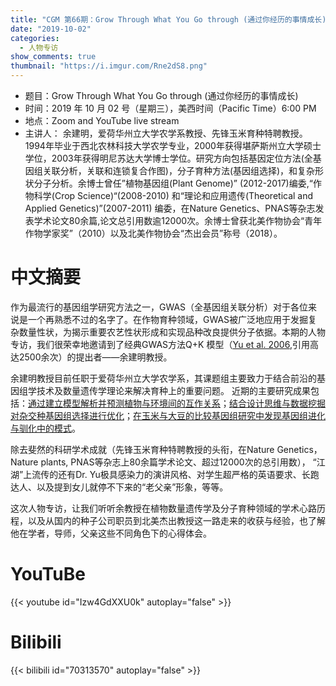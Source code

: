 ```yaml
---
title: "CGM 第66期：Grow Through What You Go through (通过你经历的事情成长)"
date: "2019-10-02"
categories:
  - 人物专访
show_comments: true
thumbnail: "https://i.imgur.com/Rne2dS8.png"
---
```


- 题目：Grow Through What You Go through (通过你经历的事情成长)
- 时间：2019 年 10 月 02 号（星期三），美西时间（Pacific Time）6:00 PM
- 地点：Zoom and YouTube live stream
- 主讲人： 余建明，爱荷华州立大学农学系教授、先锋玉米育种特聘教授。1994年毕业于西北农林科技大学农学专业，2000年获得堪萨斯州立大学硕士学位，2003年获得明尼苏达大学博士学位。研究方向包括基因定位方法(全基因组关联分析，关联和连锁复合作图)，分子育种方法(基因组选择)，和复杂形状分子分析。余博士曾任”植物基因组(Plant Genome)” (2012-2017)编委,“作物科学(Crop Science)“(2008-2010) 和“理论和应用遗传(Theoretical and Applied Genetics)”(2007-2011) 编委，在Nature Genetics、PNAS等杂志发表学术论文80余篇,论文总引用数逾12000次。余博士曾获北美作物协会“青年作物学家奖”（2010）以及北美作物协会“杰出会员”称号（2018）。

# 中文摘要

作为最流行的基因组学研究方法之一，GWAS（全基因组关联分析）对于各位来说是一个再熟悉不过的名字了。在作物育种领域，GWAS被广泛地应用于发掘复杂数量性状，为揭示重要农艺性状形成和实现品种改良提供分子依据。本期的人物专访，我们很荣幸地邀请到了经典GWAS方法Q+K 模型（[Yu et al. 2006](https://www.nature.com/articles/ng1702),引用高达2500余次）的提出者——余建明教授。

余建明教授目前任职于爱荷华州立大学农学系，其课题组主要致力于结合前沿的基因组学技术及数量遗传学理论来解决育种上的重要问题。 近期的主要研究成果包括：[通过建立模型解析并预测植物与环境间的互作关系](http://doi.org/10.1073/pnas.1718326115)；[结合设计思维与数据挖掘对杂交种基因组选择进行优化](https://doi.org/10.1016/j.molp.2018.12.022)；[在玉米与大豆的比较基因组研究中发现基因组进化与驯化中的模式](https://doi.org/10.1186/s13059-019-1683-6)。

除去斐然的科研学术成就（先锋玉米育种特聘教授的头衔，在Nature Genetics，Nature plants, PNAS等杂志上80余篇学术论文、超过12000次的总引用数），
“江湖”上流传的还有Dr. Yu极具感染力的演讲风格、对学生超严格的英语要求、长跑达人、以及提到女儿就停不下来的“老父亲”形象，等等。

这次人物专访，让我们听听余教授在植物数量遗传学及分子育种领域的学术心路历程，以及从国内的种子公司职员到北美杰出教授这一路走来的收获与经验，也了解他在学者，导师，父亲这些不同角色下的心得体会。
# YouTuBe

{{< youtube id="Izw4GdXXU0k" autoplay="false" >}}


# Bilibili

{{< bilibili id="70313570" autoplay="false" >}}
